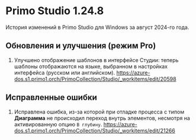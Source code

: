 # Primo Studio 1.24.8

История изменений в Primo Studio для Windows за август 2024-го года. 


## Обновления и улучшения (режим Pro)

1. Улучшено отображение шаблонов в интерфейсе Студии: теперь шаблоны отображаются на языке, выбранном в настройках интерфейса (русском или английском).
https://azure-dos.s1.primo1.orch/PrimoCollection/Studio/_workitems/edit/20598






















## Исправленные ошибки 

1. Исправлена ошибка, из-за которой при отладке процесса с типом **Диаграмма** не происходил переход внутрь элементов, несмотря на активированную опцию `В глубину`.
https://azure-dos.s1.primo1.orch/PrimoCollection/Studio/_workitems/edit/21266
